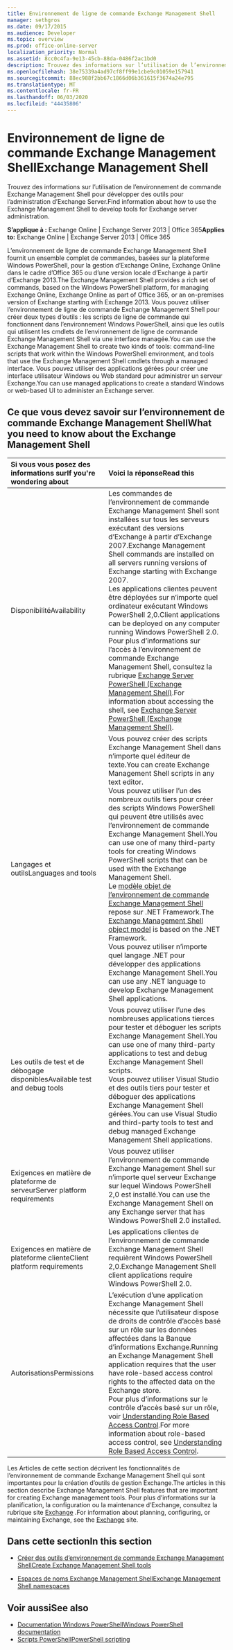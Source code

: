 ```yaml
---
title: Environnement de ligne de commande Exchange Management Shell
manager: sethgros
ms.date: 09/17/2015
ms.audience: Developer
ms.topic: overview
ms.prod: office-online-server
localization_priority: Normal
ms.assetid: 8cc0c4fa-9e13-45cb-88da-0486f2ac1bd0
description: Trouvez des informations sur l’utilisation de l’environnement de commande Exchange Management Shell pour développer des outils pour l’administration d’Exchange Server.
ms.openlocfilehash: 38e75339a4ad97cf8ff99e1cbe9c01059e157941
ms.sourcegitcommit: 88ec988f2bb67c1866d06b361615f3674a24e795
ms.translationtype: MT
ms.contentlocale: fr-FR
ms.lasthandoff: 06/03/2020
ms.locfileid: "44435806"
---
```

# <a name="exchange-management-shell"></a><span data-ttu-id="2635e-103">Environnement de ligne de commande Exchange Management Shell</span><span class="sxs-lookup"><span data-stu-id="2635e-103">Exchange Management Shell</span></span>

<span data-ttu-id="2635e-104">Trouvez des informations sur l’utilisation de l’environnement de commande Exchange Management Shell pour développer des outils pour l’administration d’Exchange Server.</span><span class="sxs-lookup"><span data-stu-id="2635e-104">Find information about how to use the Exchange Management Shell to develop tools for Exchange server administration.</span></span>
  
<span data-ttu-id="2635e-105">**S’applique à :** Exchange Online | Exchange Server 2013 | Office 365</span><span class="sxs-lookup"><span data-stu-id="2635e-105">**Applies to:** Exchange Online | Exchange Server 2013 | Office 365</span></span>
  
<span data-ttu-id="2635e-106">L’environnement de ligne de commande Exchange Management Shell fournit un ensemble complet de commandes, basées sur la plateforme Windows PowerShell, pour la gestion d’Exchange Online, Exchange Online dans le cadre d’Office 365 ou d’une version locale d’Exchange à partir d’Exchange 2013.</span><span class="sxs-lookup"><span data-stu-id="2635e-106">The Exchange Management Shell provides a rich set of commands, based on the Windows PowerShell platform, for managing Exchange Online, Exchange Online as part of Office 365, or an on-premises version of Exchange starting with Exchange 2013.</span></span> <span data-ttu-id="2635e-107">Vous pouvez utiliser l’environnement de ligne de commande Exchange Management Shell pour créer deux types d’outils : les scripts de ligne de commande qui fonctionnent dans l’environnement Windows PowerShell, ainsi que les outils qui utilisent les cmdlets de l’environnement de ligne de commande Exchange Management Shell via une interface managée.</span><span class="sxs-lookup"><span data-stu-id="2635e-107">You can use the Exchange Management Shell to create two kinds of tools: command-line scripts that work within the Windows PowerShell environment, and tools that use the Exchange Management Shell cmdlets through a managed interface.</span></span> <span data-ttu-id="2635e-108">Vous pouvez utiliser des applications gérées pour créer une interface utilisateur Windows ou Web standard pour administrer un serveur Exchange.</span><span class="sxs-lookup"><span data-stu-id="2635e-108">You can use managed applications to create a standard Windows or web-based UI to administer an Exchange server.</span></span> 
  
## <a name="what-you-need-to-know-about-the-exchange-management-shell"></a><span data-ttu-id="2635e-109">Ce que vous devez savoir sur l’environnement de commande Exchange Management Shell</span><span class="sxs-lookup"><span data-stu-id="2635e-109">What you need to know about the Exchange Management Shell</span></span>

|<span data-ttu-id="2635e-110">Si vous vous posez des informations sur</span><span class="sxs-lookup"><span data-stu-id="2635e-110">If you're wondering about</span></span>|<span data-ttu-id="2635e-111">Voici la réponse</span><span class="sxs-lookup"><span data-stu-id="2635e-111">Read this</span></span>|
|:-----|:-----|
|<span data-ttu-id="2635e-112">Disponibilité</span><span class="sxs-lookup"><span data-stu-id="2635e-112">Availability</span></span>  <br/> |<span data-ttu-id="2635e-113">Les commandes de l’environnement de commande Exchange Management Shell sont installées sur tous les serveurs exécutant des versions d’Exchange à partir d’Exchange 2007.</span><span class="sxs-lookup"><span data-stu-id="2635e-113">Exchange Management Shell commands are installed on all servers running versions of Exchange starting with Exchange 2007.</span></span><br/><span data-ttu-id="2635e-114">Les applications clientes peuvent être déployées sur n’importe quel ordinateur exécutant Windows PowerShell 2,0.</span><span class="sxs-lookup"><span data-stu-id="2635e-114">Client applications can be deployed on any computer running Windows PowerShell 2.0.</span></span><br/> <span data-ttu-id="2635e-115">Pour plus d’informations sur l’accès à l’environnement de commande Exchange Management Shell, consultez la rubrique [Exchange Server PowerShell (Exchange Management Shell)](https://docs.microsoft.com/powershell/exchange/exchange-server/exchange-management-shell?view=exchange-ps).</span><span class="sxs-lookup"><span data-stu-id="2635e-115">For information about accessing the shell, see [Exchange Server PowerShell (Exchange Management Shell)](https://docs.microsoft.com/powershell/exchange/exchange-server/exchange-management-shell?view=exchange-ps).</span></span>  <br/> |
|<span data-ttu-id="2635e-116">Langages et outils</span><span class="sxs-lookup"><span data-stu-id="2635e-116">Languages and tools</span></span>  <br/> |<span data-ttu-id="2635e-117">Vous pouvez créer des scripts Exchange Management Shell dans n’importe quel éditeur de texte.</span><span class="sxs-lookup"><span data-stu-id="2635e-117">You can create Exchange Management Shell scripts in any text editor.</span></span><br/><span data-ttu-id="2635e-118">Vous pouvez utiliser l’un des nombreux outils tiers pour créer des scripts Windows PowerShell qui peuvent être utilisés avec l’environnement de commande Exchange Management Shell.</span><span class="sxs-lookup"><span data-stu-id="2635e-118">You can use one of many third-party tools for creating Windows PowerShell scripts that can be used with the Exchange Management Shell.</span></span>  <br/> <span data-ttu-id="2635e-119">Le [modèle objet de l’environnement de commande Exchange Management Shell](exchange-management-shell-namespaces.md) repose sur .NET Framework.</span><span class="sxs-lookup"><span data-stu-id="2635e-119">The [Exchange Management Shell object model](exchange-management-shell-namespaces.md) is based on the .NET Framework.</span></span><br/><span data-ttu-id="2635e-120">Vous pouvez utiliser n’importe quel langage .NET pour développer des applications Exchange Management Shell.</span><span class="sxs-lookup"><span data-stu-id="2635e-120">You can use any .NET language to develop Exchange Management Shell applications.</span></span>  <br/> |
|<span data-ttu-id="2635e-121">Les outils de test et de débogage disponibles</span><span class="sxs-lookup"><span data-stu-id="2635e-121">Available test and debug tools</span></span>  <br/> |<span data-ttu-id="2635e-122">Vous pouvez utiliser l’une des nombreuses applications tierces pour tester et déboguer les scripts Exchange Management Shell.</span><span class="sxs-lookup"><span data-stu-id="2635e-122">You can use one of many third-party applications to test and debug Exchange Management Shell scripts.</span></span>  <br/> <span data-ttu-id="2635e-123">Vous pouvez utiliser Visual Studio et des outils tiers pour tester et déboguer des applications Exchange Management Shell gérées.</span><span class="sxs-lookup"><span data-stu-id="2635e-123">You can use Visual Studio and third-party tools to test and debug managed Exchange Management Shell applications.</span></span>  <br/> |
|<span data-ttu-id="2635e-124">Exigences en matière de plateforme de serveur</span><span class="sxs-lookup"><span data-stu-id="2635e-124">Server platform requirements</span></span>  <br/> |<span data-ttu-id="2635e-125">Vous pouvez utiliser l’environnement de commande Exchange Management Shell sur n’importe quel serveur Exchange sur lequel Windows PowerShell 2,0 est installé.</span><span class="sxs-lookup"><span data-stu-id="2635e-125">You can use the Exchange Management Shell on any Exchange server that has Windows PowerShell 2.0 installed.</span></span>  <br/> |
|<span data-ttu-id="2635e-126">Exigences en matière de plateforme cliente</span><span class="sxs-lookup"><span data-stu-id="2635e-126">Client platform requirements</span></span>  <br/> |<span data-ttu-id="2635e-127">Les applications clientes de l’environnement de commande Exchange Management Shell requièrent Windows PowerShell 2,0.</span><span class="sxs-lookup"><span data-stu-id="2635e-127">Exchange Management Shell client applications require Windows PowerShell 2.0.</span></span>  <br/> |
|<span data-ttu-id="2635e-128">Autorisations</span><span class="sxs-lookup"><span data-stu-id="2635e-128">Permissions</span></span>  <br/> |<span data-ttu-id="2635e-129">L’exécution d’une application Exchange Management Shell nécessite que l’utilisateur dispose de droits de contrôle d’accès basé sur un rôle sur les données affectées dans la Banque d’informations Exchange.</span><span class="sxs-lookup"><span data-stu-id="2635e-129">Running an Exchange Management Shell application requires that the user have role-based access control rights to the affected data on the Exchange store.</span></span><br/><span data-ttu-id="2635e-130">Pour plus d’informations sur le contrôle d’accès basé sur un rôle, voir [Understanding Role Based Access Control](https://technet.microsoft.com/library/dd298183.aspx).</span><span class="sxs-lookup"><span data-stu-id="2635e-130">For more information about role-based access control, see [Understanding Role Based Access Control](https://technet.microsoft.com/library/dd298183.aspx).</span></span>  <br/> |
   
<span data-ttu-id="2635e-131">Les Articles de cette section décrivent les fonctionnalités de l’environnement de commande Exchange Management Shell qui sont importantes pour la création d’outils de gestion Exchange.</span><span class="sxs-lookup"><span data-stu-id="2635e-131">The articles in this section describe Exchange Management Shell features that are important for creating Exchange management tools.</span></span> <span data-ttu-id="2635e-132">Pour plus d’informations sur la planification, la configuration ou la maintenance d’Exchange, consultez la rubrique site [Exchange](https://docs.microsoft.com/exchange/) .</span><span class="sxs-lookup"><span data-stu-id="2635e-132">For information about planning, configuring, or maintaining Exchange, see the [Exchange](https://docs.microsoft.com/exchange/) site.</span></span>
  
## <a name="in-this-section"></a><span data-ttu-id="2635e-133">Dans cette section</span><span class="sxs-lookup"><span data-stu-id="2635e-133">In this section</span></span>

- [<span data-ttu-id="2635e-134">Créer des outils d’environnement de commande Exchange Management Shell</span><span class="sxs-lookup"><span data-stu-id="2635e-134">Create Exchange Management Shell tools</span></span>](create-exchange-management-shell-tools.md)
    
- [<span data-ttu-id="2635e-135">Espaces de noms Exchange Management Shell</span><span class="sxs-lookup"><span data-stu-id="2635e-135">Exchange Management Shell namespaces</span></span>](exchange-management-shell-namespaces.md)
    
## <a name="see-also"></a><span data-ttu-id="2635e-136">Voir aussi</span><span class="sxs-lookup"><span data-stu-id="2635e-136">See also</span></span>
  
- [<span data-ttu-id="2635e-137">Documentation Windows PowerShell</span><span class="sxs-lookup"><span data-stu-id="2635e-137">Windows PowerShell documentation</span></span>](https://docs.microsoft.com/powershell/scripting/getting-started/getting-started-with-windows-powershell?view=powershell-6)
- [<span data-ttu-id="2635e-138">Scripts PowerShell</span><span class="sxs-lookup"><span data-stu-id="2635e-138">PowerShell scripting</span></span>](https://docs.microsoft.com/powershell/scripting/powershell-scripting?view=powershell-6)
    

